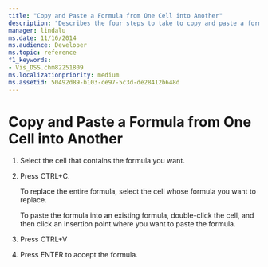 ```yaml
---
title: "Copy and Paste a Formula from One Cell into Another"
description: "Describes the four steps to take to copy and paste a formula from one cell into another using CTRL+C and CTRL+V."
manager: lindalu
ms.date: 11/16/2014
ms.audience: Developer
ms.topic: reference
f1_keywords:
- Vis_DSS.chm82251809
ms.localizationpriority: medium
ms.assetid: 50492d89-b103-ce97-5c3d-de28412b648d
---
```


# Copy and Paste a Formula from One Cell into Another

1. Select the cell that contains the formula you want.
    
2. Press CTRL+C.
    
    To replace the entire formula, select the cell whose formula you want to replace.
    
    To paste the formula into an existing formula, double-click the cell, and then click an insertion point where you want to paste the formula.
    
3. Press CTRL+V
    
4. Press ENTER to accept the formula.
    

